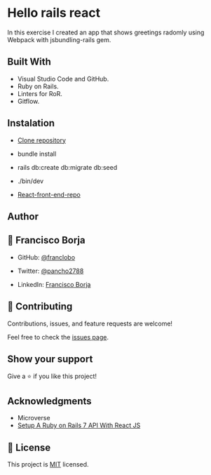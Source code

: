 # Hello rails react

In this exercise I created an app that shows greetings radomly using Webpack with jsbundling-rails gem.

## Built With

- Visual Studio Code and GitHub.
- Ruby on Rails.
- Linters for RoR.
- Gitflow.

## Instalation

- [Clone repository](git@github.com:franclobo/hello-rails-back-end.git)

- bundle install

- rails db:create db:migrate db:seed

- ./bin/dev

- [React-front-end-repo](https://github.com/franclobo/hello-react-front-end)

## Author

## 👤 Francisco Borja

- GitHub: [@franclobo](https://github.com/franclobo)

- Twitter: [@pancho2788](https://twitter.com/Pancho2788)

- LinkedIn: [Francisco Borja](https://www.linkedin.com/in/francisco-borja-lobato/)

## 🤝 Contributing

Contributions, issues, and feature requests are welcome!

Feel free to check the [issues page](../../issues/).

## Show your support

Give a ⭐️ if you like this project!

## Acknowledgments

- Microverse
- [Setup A Ruby on Rails 7 API With React JS](https://www.youtube.com/watch?v=sh4WrNGDvQM)

## 📝 License

This project is [MIT](./LICENSE) licensed.